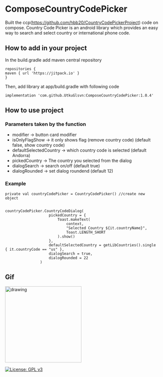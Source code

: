 # ComposeCountryCodePicker
Built the ccp(https://github.com/hbb20/CountryCodePickerProject) code on compose. Country Code Picker is an android library which provides an easy way to search and select country or international phone code.

How to add in your project
-------------------------------------------------------------------------------
In the build.gradle add maven central repository

    repositories {
    maven { url 'https://jitpack.io' }
    }
Then, add library at app/build.gradle with following code

    implementation 'com.github.UtkuGlsvn:ComposeCountryCodePicker:1.0.4'
    
    
How to use project
-------------------------------------------------------------------------------

### Parameters taken by the function
 * modifier -> button card modifier
 * isOnlyFlagShow -> it only shows flag (remove country code) (default false, show country code)
 * defaultSelectedCountry -> which country code is selected (default Andorra)
 * pickedCountry -> The country you selected from the dialog
 * dialogSearch -> search on/off (default true)
 * dialogRounded -> set dialog roundend (default 12)



### Example


    private val countryCodePicker = CountryCodePicker() //create new object


    countryCodePicker.CountryCodeDialog(
                        pickedCountry = {
                            Toast.makeText(
                                context,
                                "Selected Country ${it.countryName}",
                                Toast.LENGTH_SHORT
                            ).show()
                        },
                        defaultSelectedCountry = getLibCountries().single { it.countryCode == "us" },
                        dialogSearch = true,
                        dialogRounded = 22
                    )
                    
                    
                    
## Gif

<img src="https://github.com/UtkuGlsvn/ComposeCountryCodePicker/blob/master/gif/country_code_picker.gif" alt="drawing" width="250"/>


[![License: GPL v3](https://img.shields.io/badge/License-GPLv3-blue.svg)](https://www.gnu.org/licenses/gpl-3.0)




